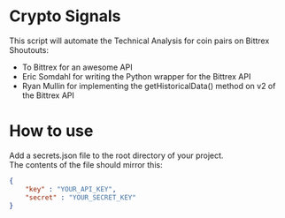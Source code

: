 # Crypto Signals

This script will automate the Technical Analysis for coin pairs on Bittrex  
Shoutouts:
* To Bittrex for an awesome API
* Eric Somdahl for writing the Python wrapper for the Bittrex API
* Ryan Mullin for implementing the getHistoricalData() method on v2 of the Bittrex API

# How to use

Add a secrets.json file to the root directory of your project.  
The contents of the file should mirror this:

```json
{
    "key" : "YOUR_API_KEY",
    "secret" : "YOUR_SECRET_KEY"
}
```
